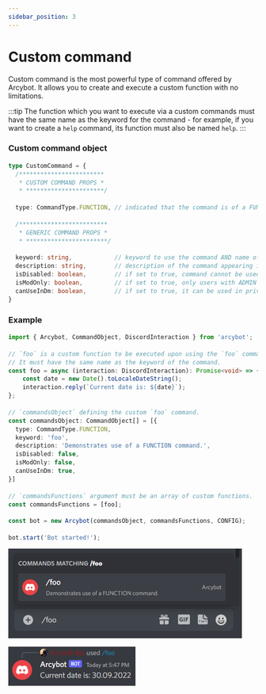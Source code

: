 ```yaml
---
sidebar_position: 3
---
```


# Custom command

Custom command is the most powerful type of command offered by Arcybot. It allows you to create and execute a custom function with no limitations.

:::tip
The function which you want to execute via a custom commands must have the same name as the keyword for the command - for example, if you want to create a `help` command, its function must also be named `help`.
:::

### Custom command object

```ts
type CustomCommand = {
  /************************
   * CUSTOM COMMAND PROPS *
   * **********************/

  type: CommandType.FUNCTION, // indicated that the command is of a FUNCTION type

  /*************************
   * GENERIC COMMAND PROPS *
   * ***********************/
  
  keyword: string,            // keyword to use the command AND name of the function to be executed
  description: string,        // description of the command appearing in the slash command menu
  isDisabled: boolean,        // if set to true, command cannot be used
  isModOnly: boolean,         // if set to true, only users with ADMIN permissions can use it
  canUseInDm: boolean,        // if set to true, it can be used in private message
}
```

### Example

```ts title="index.ts"
import { Arcybot, CommandObject, DiscordInteraction } from 'arcybot';

// `foo` is a custom function to be executed upon using the `foo` command.
// It must have the same name as the keyword of the command.
const foo = async (interaction: DiscordInteraction): Promise<void> => {
	const date = new Date().toLocaleDateString();
	interaction.reply(`Current date is: ${date}`);
};

// `commandsObject` defining the custom `foo` command.
const commandsObject: CommandObject[] = [{
  type: CommandType.FUNCTION,
  keyword: 'foo',
  description: 'Demonstrates use of a FUNCTION command.',
  isDisabled: false,
  isModOnly: false,
  canUseInDm: true,
}]

// `commandsFunctions` argument must be an array of custom functions.
const commandsFunctions = [foo];

const bot = new Arcybot(commandsObject, commandsFunctions, CONFIG);

bot.start('Bot started!');
```

![](./img/foo-01.png)

![](./img/foo-02.png)
